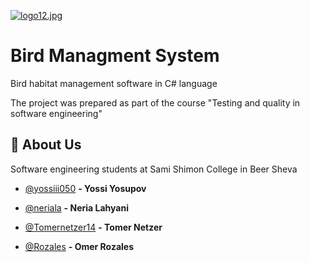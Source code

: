 [![logo12.jpg](https://i.postimg.cc/L6gyQB10/logo12.jpg)](https://postimg.cc/F7mg7SGj)

# Bird Managment System

Bird habitat management software in C# language

The project was prepared as part of the course "Testing and quality in software engineering"



## 🚀 About Us
Software engineering students at Sami Shimon College in Beer Sheva

- [@yossiii050](https://github.com/yossiii050) **- Yossi Yosupov**

- [@neriala](https://github.com/neriala) **- Neria Lahyani**

- [@Tomernetzer14](https://github.com/Tomernetzer14) **- Tomer Netzer**

- [@Rozales](https://github.com/Rozales) **- Omer Rozales**
